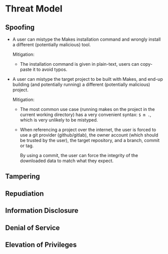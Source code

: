 <!--
SPDX-FileCopyrightText: 2022 Fluid Attacks and Makes contributors

SPDX-License-Identifier: MIT
-->

# Threat Model

## Spoofing

- A user can mistype the Makes installation command
  and wrongly install a different (potentially malicious) tool.

  Mitigation:

  - The installation command is given in plain-text,
    users can copy-paste it to avoid typos.

- A user can mistype the target project to be built with Makes,
  and end-up building (and potentially running)
  a different (potentially malicious) project.

  Mitigation:

  - The most common use case
    (running makes on the project in the current working directory)
    has a very convenient syntax: `$ m .`,
    which is very unlikely to be mistyped.
  - When referencing a project over the internet,
    the user is forced to use a git provider (github/gitlab),
    the owner account (which should be trusted by the user),
    the target repository,
    and a branch, commit or tag.

    By using a commit,
    the user can force the integrity of the downloaded data
    to match what they expect.

## Tampering

## Repudiation

## Information Disclosure

## Denial of Service

## Elevation of Privileges
